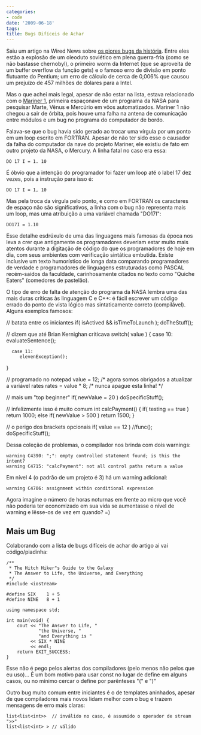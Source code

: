 ```yaml
---
categories:
- code
date: '2009-06-18'
tags:
title: Bugs Difíceis de Achar
---
```


Saiu um artigo na Wired News sobre [os piores bugs da história](http://wired.com/news/technology/bugs/0,2924,69355,00.html?tw=wn_tophead_1). Entre eles estão a explosão de um oleoduto soviético em plena guerra-fria (como se não bastasse chernobyl), o primeiro worm da Internet (que se aproveita de um buffer overflow da função gets) e o famoso erro de divisão em ponto flutuante do Pentium; um erro de cálculo de cerca de 0,006% que causou um prejuízo de 457 milhões de dólares para a Intel.

Mas o que achei mais legal, apesar de não estar na lista, estava relacionado com o [Mariner 1](http://en.wikipedia.org/wiki/Mariner_1), primeira espaçonave de um programa da NASA para pesquisar Marte, Vênus e Mercúrio em võos automatizados. Mariner 1 não chegou a sair de órbita, pois houve uma falha na antena de comunicação entre módulos e um bug no programa do computador de bordo.

Falava-se que o bug havia sido gerado ao trocar uma vírgula por um ponto em um loop escrito em FORTRAN. Apesar de não ter sido esse o causador da falha do computador da nave do projeto Mariner, ele existiu de fato em outro projeto da NASA, o Mercury. A linha fatal no caso era essa:

    DO 17 I = 1. 10

É óbvio que a intenção do programador foi fazer um loop até o label 17 dez vezes, pois a instrução para isso é:

    DO 17 I = 1, 10

Mas pela troca da vírgula pelo ponto, e como em FORTRAN os caracteres de espaço não são significativos, a linha com o bug não representa mais um loop, mas uma atribuição a uma variável chamada "DO17I":

    DO17I = 1.10

Esse detalhe esdrúxulo de uma das linguagens mais famosas da época nos leva a crer que antigamente os programadores deveriam estar muito mais atentos durante a digitação de código do que os programadores de hoje em dia, com seus ambientes com verificação sintática embutida. Existe inclusive um texto humorístico de longa data comparando programadores de verdade e programadores de linguagens estruturadas como PASCAL recém-saídos da faculdade, carinhosamente citados no texto como "Quiche Eaters" (comedores de pastelão).

O tipo de erro de falta de atenção do programa da NASA lembra uma das mais duras críticas às linguagem C e C++: é fácil escrever um código errado do ponto de vista lógico mas sintaticamente correto (compilável). Alguns exemplos famosos:


   // batata entre os iniciantes
   if( isActived && isTimeToLaunch );
      doTheStuff();


   // dizem que até Brian Kernighan criticava
   switch( value )
   {
      case 10: 
         evaluateSentence();

      case 11: 
         elevenException();
   }


   // programado no notepad
   value = 12;              /* agora somos obrigados a atualizar a variável rates
   rates = value * 8;       /* nunca apague esta linha! */


   // mais um "top beginner"
   if( newValue = 20 )
      doSpecificStuff();


   // infelizmente isso é muito comum
   int calcPayment()
   {
      if( testing == true ) return 1000;
      else if( newValue > 500 ) return 1500;
   }

   // o perigo dos brackets opcionais
   if( value == 12 )
      //func();
   doSpecificStuff();

Dessa coleção de problemas, o compilador nos brinda com dois warnings:

    warning C4390: ";": empty controlled statement found; is this the intent?
    warning C4715: "calcPayment": not all control paths return a value

Em nível 4 (o padrão de um projeto é 3) há um warning adicional:
    
    warning C4706: assignment within conditional expression

Agora imagine o número de horas noturnas em frente ao micro que você não poderia ter economizado em sua vida se aumentasse o nível de warning e lêsse-os de vez em quando? =)

## Mais um Bug

Colaborando com a lista de bugs difíceis de achar do artigo ai vai código/piadinha:

    /** 
     * The Hitch Hiker"s Guide to the Galaxy 
     * The Answer to Life, the Universe, and Everything
     */
    #include <iostream>
    
    #define SIX    1 + 5
    #define NINE   8 + 1
    
    using namespace std;
    
    int main(void) {
        cout << "The Answer to Life, "
                "the Universe, "
                "and Everything is " 
             << SIX * NINE 
             << endl;
        return EXIT_SUCCESS;
    }

Esse não é pego pelos alertas dos compiladores (pelo menos não pelos que eu uso)... É um bom motivo para usar const no lugar de define em alguns casos, ou no mínimo cercar o define por parênteses "(" e ")"

Outro bug muito comum entre iniciantes é o de templates aninhados, apesar de que compiladores mais novos lidam melhor com o bug e trazem mensagens de erro mais claras:

    list<list<int>>  // inválido no caso, é assumido o operador de stream ">>"
    list<list<int> > // válido
